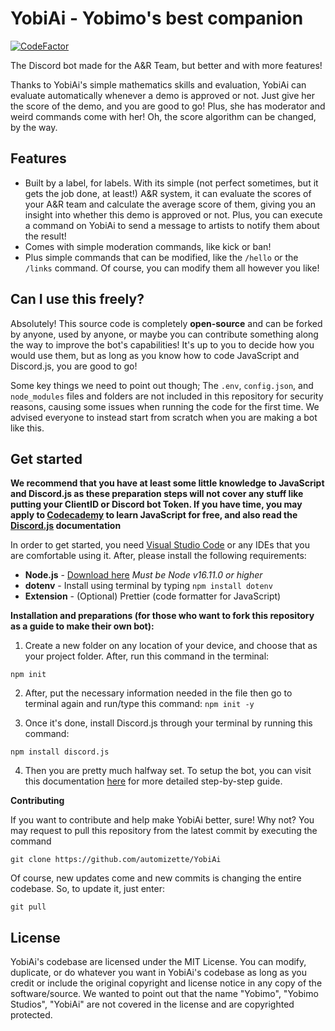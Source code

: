 # YobiAi - Yobimo's best companion

[![CodeFactor](https://www.codefactor.io/repository/github/automizette/yobiai/badge)](https://www.codefactor.io/repository/github/automizette/yobiai)

The Discord bot made for the A&R Team, but better and with more features!

Thanks to YobiAi's simple mathematics skills and evaluation, YobiAi can evaluate automatically whenever a demo is approved or not. Just give her the score of the demo, and you are good to go! Plus, she has moderator and weird commands come with her! Oh, the score algorithm can be changed, by the way.

## Features

- Built by a label, for labels. With its simple (not perfect sometimes, but it gets the job done, at least!) A&R system, it can evaluate the scores of your A&R team and calculate the average score of them, giving you an insight into whether this demo is approved or not. Plus, you can execute a command on YobiAi to send a message to artists to notify them about the result!
- Comes with simple moderation commands, like kick or ban!
- Plus simple commands that can be modified, like the `/hello` or the `/links` command. Of course, you can modify them all however you like!

## Can I use this freely?

Absolutely! This source code is completely **open-source** and can be forked by anyone, used by anyone, or maybe you can contribute something along the way to improve the bot's capabilities! It's up to you to decide how you would use them, but as long as you know how to code JavaScript and Discord.js, you are good to go!

Some key things we need to point out though; The `.env`, `config.json`, and `node_modules` files and folders are not included in this repository for security reasons, causing some issues when running the code for the first time. We advised everyone to instead start from scratch when you are making a bot like this.

## Get started

**We recommend that you have at least some little knowledge to JavaScript and Discord.js as these preparation steps will not cover any stuff like putting your ClientID or Discord bot Token. If you have time, you may apply to [Codecademy](https://www.codecademy.com/learn/learn-java) to learn JavaScript for free, and also read the [Discord.js](https://discordjs.guide) documentation**

In order to get started, you need [Visual Studio Code](https://code.visualstudio.com/) or any IDEs that you are comfortable using it. After, please install the following requirements:

- **Node.js** - [Download here](https://nodejs.org/en) _Must be Node v16.11.0 or higher_
- **dotenv** - Install using terminal by typing `npm install dotenv`
- **Extension** - (Optional) Prettier (code formatter for JavaScript)

**Installation and preparations (for those who want to fork this repository as a guide to make their own bot):**

1. Create a new folder on any location of your device, and choose that as your project folder. After, run this command in the terminal:

```
npm init
```

2. After, put the necessary information needed in the file then go to terminal again and run/type this command: `npm init -y`

3. Once it's done, install Discord.js through your terminal by running this command:

```
npm install discord.js
```

4. Then you are pretty much halfway set. To setup the bot, you can visit this documentation [here](https://discordjs.guide/preparations/setting-up-a-bot-application.html#creating-your-bot) for more detailed step-by-step guide.

**Contributing**

If you want to contribute and help make YobiAi better, sure! Why not? You may request to pull this repository from the latest commit by executing the command

```
git clone https://github.com/automizette/YobiAi
```

Of course, new updates come and new commits is changing the entire codebase. So, to update it, just enter:

```
git pull
```

## License

YobiAi's codebase are licensed under the MIT License. You can modify, duplicate, or do whatever you want in YobiAi's codebase as long as you credit or include the original copyright and license notice in any copy of the software/source. We wanted to point out that the name "Yobimo", "Yobimo Studios", "YobiAi" are not covered in the license and are copyrighted protected.
